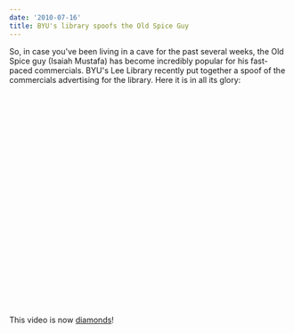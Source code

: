```yaml
---
date: '2010-07-16'
title: BYU's library spoofs the Old Spice Guy
---
```


<p>So, in case you've been living in a cave for the past several weeks, the Old Spice guy (Isaiah Mustafa) has become incredibly popular for his fast-paced commercials. BYU's Lee Library recently put together a spoof of the commercials advertising for the library. <!--more-->Here it is in all its glory:</p>

<object classid="clsid:d27cdb6e-ae6d-11cf-96b8-444553540000" width="640" height="385" codebase="https://download.macromedia.com/pub/shockwave/cabs/flash/swflash.cab#version=6,0,40,0"><param name="allowFullScreen" value="true" /><param name="allowscriptaccess" value="always" /><param name="src" value="https://www.youtube.com/v/2ArIj236UHs&amp;hl=en_US&amp;fs=1" /><param name="allowfullscreen" value="true" /><embed type="application/x-shockwave-flash" width="640" height="385" src="https://www.youtube.com/v/2ArIj236UHs&amp;hl=en_US&amp;fs=1" allowscriptaccess="always" allowfullscreen="true"></embed></object>

<p>This video is now <a href="https://www.youtube.com/watch?v=owGykVbfgUE">diamonds</a>!</p>
